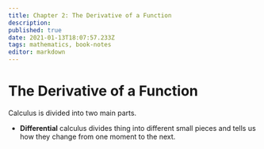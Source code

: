 ```yaml
---
title: Chapter 2: The Derivative of a Function
description: 
published: true
date: 2021-01-13T18:07:57.233Z
tags: mathematics, book-notes
editor: markdown
---
```


# The Derivative of a Function
Calculus is divided into two main parts.

* **Differential** calculus divides thing into different small pieces and tells us how they change from one moment to the next.
